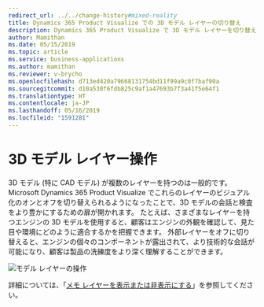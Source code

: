 ```yaml
---
redirect_url: ../../change-history#mixed-reality
title: Dynamics 365 Product Visualize での 3D モデル レイヤーの切り替え
description: Dynamics 365 Product Visualize で 3D モデル レイヤーを切り替えて、モデルのさまざまな部分を表示できます
author: Mamithan
ms.date: 05/15/2019
ms.topic: article
ms.service: business-applications
ms.author: mamithan
ms.reviewer: v-brycho
ms.openlocfilehash: d713ed420a79668131754bd11f99a9c0f7baf90a
ms.sourcegitcommit: d10a530f6fdb825c9af1a47693b7f3a41f5e64f1
ms.translationtype: HT
ms.contentlocale: ja-JP
ms.lasthandoff: 05/16/2019
ms.locfileid: "1591281"
---
```

# <a name="3d-model-layer-manipulation"></a>3D モデル レイヤー操作 

3D モデル (特に CAD モデル) が複数のレイヤーを持つのは一般的です。 Microsoft Dynamics 365 Product Visualize でこれらのレイヤーのビジュアル化のオンとオフを切り替えられるようになったことで、3D モデルの会話と検査をより豊かにするための扉が開かれます。 たとえば、さまざまなレイヤーを持つエンジンの 3D モデルを使用すると、顧客はエンジンの外観を確認して、見た目や環境にどのように適合するかを把握できます。 外部レイヤーをオフに切り替えると、エンジンの個々のコンポーネントが露出されて、より技術的な会話が可能になり、顧客は製品の洗練度をより深く理解することができます。

![モデル レイヤーの操作](media/layer-manipulation.PNG "モデル レイヤーの操作")

詳細については、「[メモ レイヤーを表示または非表示にする](https://docs.microsoft.com/en-us/dynamics365/mixed-reality/product-visualize/add-note#show-or-hide-note-layers)」を参照してください。


